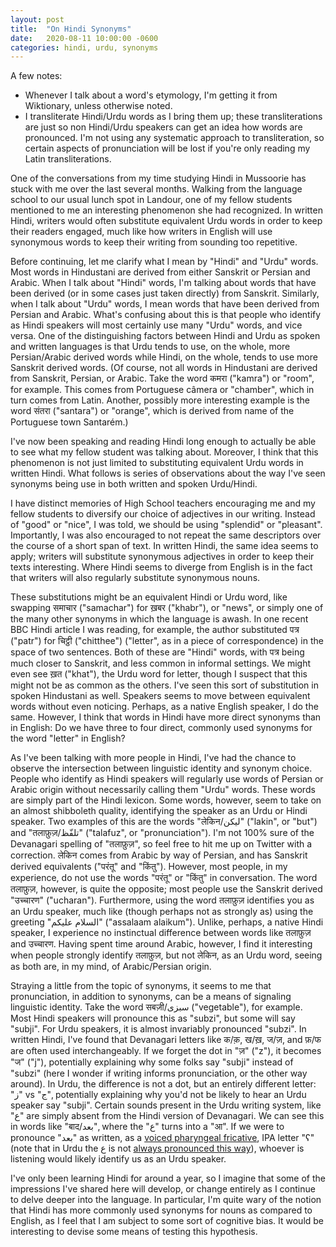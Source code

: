 ```yaml
---
layout: post
title:  "On Hindi Synonyms"
date:   2020-08-11 10:00:00 -0600
categories: hindi, urdu, synonyms
---
```


<!-- - In Mussoorie, one of my fellow students mentioned that in writing, people will often substitute equivalent Urdu words to increase vocabulary variability.
  - Now that I've been reading a little more, I've noticed this personally!
- Disclaimer that I'm drawing on my own personal experience, and Hindi language experiences with a limited number of speakers.
- Hindustani has a lot of synonyms. My contention is that these synonyms are used differently than in English.
  - In English, we often substitute adjectives with similar meaning in order to maintain our readers' interest.
    - I have distinct memories of high school English teachers encouraging us to stray away from boring words like "good" and "nice", opting instead for words like "splendid" and "pleasant".
  - In Hindi, nouns, in addition to adjectives are substituted.
    - "Letter" example. (use excerpt from BBC Hindi article)  
  - For common nouns, it seems like a wider range of synonyms are in common use. People use them interchangeably in both spoken and written Hindi.  
    - Synonymous nouns are drawn from Persian and Sanskrit sources (zaeka and svad), but not exclusively (putr and chitthi)
    - Ostensible Hindi speakers will commonly use Urdu words instead of Hindi equivalents (magar and lekin vs whatever Hindi equivalent is). Sometimes one or the other is almost never used, except in a formal or perhaps religious setting. (Kitaab and Hindi equivalent). I wonder if people know if they're using "Urdu" versus "Hindi" words -- in my mind the distinction is often clear, as I've spent time studying Arabic, and can read/write Urdu.
    - Hindi/Urdu has many different words for "god"; each word (or set of words)'s use in dependent on religious context. भागवान is used to refer to Hindu gods, while ख़ुदा is used to refer to Muslim or Christian God. We do this in English, when we use "Allah" (also used in Hindustani as आल्लह) to refer to Muslim God, or when we use "God" (with uppercase "g") to refer to Abrahamic god, and "god" (lowercase "g") or "diety" to refer to gods in polytheistic contexts.
      - It seems to me that Hindi/Urdu has a greater number of words that in English would be largely synonymous.  
    - Some Urdu/Hindi words are closely related, by not entirely synonymous, like पैंठ, and बज़ार.
    - Some synonyms carry with them an identity marker -- by using one or the other I'm signaling that I'm speaking Urdu or Hindi.
      - Differences in pronunciation also accomplishes this; ज and ज़ are often confused in written Hindi, while in Urdu this would likely not happen. Same for क and क़, and फ and फ़. Hindi speakers sometimes say "subji" instead of "subzi" (is this coming from the written language, or the other way around?), while I would be very surprised if Urdu speakers would do this. Presence of "ain" and "gain" letters in written Urdu are also present in spoken Urdu (consider बाद and بعد in Hindi/Urdu, or इमारात (sp) and عمارت (sp). -->

A few notes:
 - Whenever I talk about a word's etymology, I'm getting it from Wiktionary, unless otherwise noted.
 - I transliterate Hindi/Urdu words as I bring them up; these transliterations are just so non Hindi/Urdu speakers can get an idea how words are pronounced. I'm not using any systematic approach to transliteration, so certain aspects of pronunciation will be lost if you're only reading my Latin transliterations.

One of the conversations from my time studying Hindi in Mussoorie has stuck with me over the last several months. Walking from the language school to our usual lunch spot in Landour, one of my fellow students mentioned to me an interesting phenomenon she had recognized. In written Hindi, writers would often substitute equivalent Urdu words in order to keep their readers engaged, much like how writers in English will use synonymous words to keep their writing from sounding too repetitive.

Before continuing, let me clarify what I mean by "Hindi" and "Urdu" words. Most words in Hindustani are derived from either Sanskrit or Persian and Arabic. When I talk about "Hindi" words, I'm talking about words that have been derived (or in some cases just taken directly) from Sanskrit. Similarly, when I talk about "Urdu" words, I mean words that have been derived from Persian and Arabic. What's confusing about this is that people who identify as Hindi speakers will most certainly use many "Urdu" words, and vice versa. One of the distinguishing factors between Hindi and Urdu as spoken and written languages is that Urdu tends to use, on the whole, more Persian/Arabic derived words while Hindi, on the whole, tends to use more Sanskrit derived words. (Of course, not all words in Hindustani are derived from Sanskrit, Persian, or Arabic. Take the word कमरा ("kamra") or "room", for example. This comes from Portuguese câmera or "chamber", which in turn comes from Latin. Another, possibly more interesting example is the word संतरा ("santara") or "orange", which is derived from name of the Portuguese town Santarém.)

I've now been speaking and reading Hindi long enough to actually be able to see what my fellow student was talking about. Moreover, I think that this phenomenon is not just limited to substituting equivalent Urdu words in written Hindi. What follows is series of observations about the way I've seen synonyms being use in both written and spoken Urdu/Hindi.

I have distinct memories of High School teachers encouraging me and my fellow students to diversify our choice of adjectives in our writing. Instead of "good" or "nice", I was told, we should be using "splendid" or "pleasant". Importantly, I was also encouraged to not repeat the same descriptors over the course of a short span of text. In written Hindi, the same idea seems to apply; writers will substitute synonymous adjectives in order to keep their texts interesting. Where Hindi seems to diverge from English is in the fact that writers will also regularly substitute synonymous nouns.

These substitutions might be an equivalent Hindi or Urdu word, like swapping समाचार ("samachar") for ख़बर ("khabr"), or "news", or simply one of the many other synonyms in which the language is awash. In one recent BBC Hindi article I was reading, for example, the author substituted पत्र ("patr") for चिट्ठी ("chitthee") ("letter", as in a piece of correspondence) in the space of two sentences. Both of these are "Hindi" words, with पत्र being much closer to Sanskrit, and less common in informal settings. We might even see ख़त ("khat"), the Urdu word for letter, though I suspect that this might not be as common as the others. I've seen this sort of substitution in spoken Hindustani as well. Speakers seems to move between equivalent words without even noticing. Perhaps, as a native English speaker, I do the same. However, I think that words in Hindi have more direct synonyms than in English: Do we have three to four direct, commonly used synonyms for the word "letter" in English?

As I've been talking with more people in Hindi, I've had the chance to observe the intersection between linguistic identity and synonym choice. People who identify as Hindi speakers will regularly use words of Persian or Arabic origin without necessarily calling them "Urdu" words. These words are simply part of the Hindi lexicon. Some words, however, seem to take on an almost shibboleth quality, identifying the speaker as an Urdu or Hindi speaker. Two examples of this are the words "लेकिन/لیکن" ("lakin", or "but") and "तलाफ़ुज़/تلفّظ" ("talafuz", or "pronunciation"). I'm not 100% sure of the Devanagari spelling of "तलाफ़ुज़", so feel free to hit me up on Twitter with a correction. लेकिन comes from Arabic by way of Persian, and has Sanskrit derived equivalents ("परंतू" and "किंतु"). However, most people, in my experience, do not use the words "परंतू" or "किंतु" in conversation. The word तलाफ़ुज़, however, is quite the opposite; most people use the Sanskrit derived "उच्चारण" ("ucharan"). Furthermore, using the word तलाफ़ुज़ identifies you as an Urdu speaker, much like (though perhaps not as strongly as) using the greeting "السلام عليكم" ("assalaam alaikum"). Unlike, perhaps, a native Hindi speaker, I experience no instinctual difference between words like तलाफ़ुज़ and उच्चारण. Having spent time around Arabic, however, I find it interesting when people strongly identify तलाफ़ुज़, but not लेकिन, as an Urdu word, seeing as both are, in my mind, of Arabic/Persian origin.

Straying a little from the topic of synonyms, it seems to me that pronunciation, in addition to synonyms, can be a means of signaling linguistic identity. Take the word सबज़ी/سبزی ("vegetable"), for example. Most Hindi speakers will pronounce this as "subzi", but some will say "subji". For Urdu speakers, it is almost invariably pronounced "subzi". In written Hindi, I've found that Devanagari letters like क/क़, ख/ख़, ज/ज़, and फ़/फ are often used interchangeably. If we forget the dot in "ज़" ("z"), it becomes "ज" ("j"), potentially explaining why some folks say "subji" instead of "subzi" (here I wonder if writing informs pronunciation, or the other way around). In Urdu, the difference is not a dot, but an entirely different letter: "ز" vs "ج", potentially explaining why you'd not be likely to hear an Urdu speaker say "subji". Certain sounds present in the Urdu writing system, like "ع" are simply absent from the Hindi version of Devanagari. We can see this in words like "बाद/بعد", where the "ع" turns into a "आ". If we were to pronounce "بعد" as written, as a [voiced pharyngeal fricative](https://en.wikipedia.org/wiki/Voiced_pharyngeal_fricative), IPA letter "ʕ" (note that in Urdu the ع is not [always pronounced this way](https://en.wiktionary.org/wiki/%D8%B9#Pronunciation_9)), whoever is listening would likely identify us as an Urdu speaker.

I've only been learning Hindi for around a year, so I imagine that some of the impressions I've shared here will develop, or change entirely as I continue to delve deeper into the language. In particular, I'm quite wary of the notion that Hindi has more commonly used synonyms for nouns as compared to English, as I feel that I am subject to some sort of cognitive bias. It would be interesting to devise some means of testing this hypothesis.
